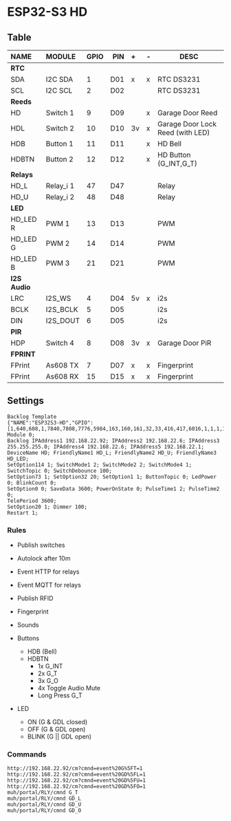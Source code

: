 # ESP32-S3 HD

## Table

| NAME          | MODULE    | GPIO | PIN | +   | -   | DESC                             |
| :------------ | :-------- | :--- | --: | :-- | --- | -------------------------------- |
| **RTC**       |           |      |     |     |     |                                  |
| SDA           | I2C SDA   | 1    | D01 | x   | x   | RTC DS3231                       |
| SCL           | I2C SCL   | 2    | D02 |     |     | RTC DS3231                       |
| **Reeds**     |           |      |     |     |     |                                  |
| HD            | Switch 1  | 9    | D09 |     | x   | Garage Door Reed                 |
| HDL           | Switch 2  | 10   | D10 | 3v  | x   | Garage Door Lock Reed (with LED) |
| HDB           | Button 1  | 11   | D11 |     | x   | HD Bell                          |
| HDBTN         | Button 2  | 12   | D12 |     | x   | HD Button (G_INT,G_T)            |
| **Relays**    |           |      |     |     |     |                                  |
| HD_L          | Relay_i 1 | 47   | D47 |     |     | Relay                            |
| HD_U          | Relay_i 2 | 48   | D48 |     |     | Relay                            |
| **LED**       |           |      |     |     |     |                                  |
| HD_LED R      | PWM 1     | 13   | D13 |     |     | PWM                              |
| HD_LED G      | PWM 2     | 14   | D14 |     |     | PWM                              |
| HD_LED B      | PWM 3     | 21   | D21 |     |     | PWM                              |
| **I2S Audio** |           |      |     |     |     |                                  |
| LRC           | I2S_WS    | 4    | D04 | 5v  | x   | i2s                              |
| BCLK          | I2S_BCLK  | 5    | D05 |     |     | i2s                              |
| DIN           | I2S_DOUT  | 6    | D05 |     |     | i2s                              |
| **PIR**       |           |      |     |     |     |                                  |
| HDP           | Switch 4  | 8    | D08 | 3v  | x   | Garage Door PiR                  |
| **FPRINT**    |           |      |     |     |     |                                  |
| FPrint        | As608 TX  | 7    | D07 | x   | x   | Fingerprint                      |
| FPrint        | As608 RX  | 15   | D15 | x   | x   | Fingerprint                      |

## Settings

```
Backlog Template
{"NAME":"ESP32S3-HD","GPIO":[1,640,608,1,7840,7808,7776,5984,163,160,161,32,33,416,417,6016,1,1,1,1,1,418,0,0,0,0,0,1,1,1,1,1,1,1,1,1,256,257],"FLAG":0,"BASE":1};
Module 0;
Backlog IPAddress1 192.168.22.92; IPAddress2 192.168.22.6; IPAddress3 255.255.255.0; IPAddress4 192.168.22.6; IPAddress5 192.168.22.1;
DeviceName HD; FriendlyName1 HD_L; FriendlyName2 HD_U; FriendlyName3 HD_LED;
SetOption114 1; SwitchMode1 2; SwitchMode2 2; SwitchMode4 1; SwitchTopic 0; SwitchDebounce 100;
SetOption73 1; SetOption32 20; SetOption1 1; ButtonTopic 0; LedPower 0; BlinkCount 0;
SetOption0 0; SaveData 3600; PowerOnState 0; PulseTime1 2; PulseTime2 0;
TelePeriod 3600;
SetOption20 1; Dimmer 100;
Restart 1;
```

### Rules

- Publish switches
- Autolock after 10m
- Event HTTP for relays
- Event MQTT for relays
- Publish RFID
- Fingerprint
- Sounds

- Buttons
  - HDB (Bell)
  - HDBTN
    - 1x G_INT
    - 2x G_T
    - 3x G_O
    - 4x Toggle Audio Mute
    - Long Press G_T
- LED
  - ON (G & GDL closed)
  - OFF (G & GDL open)
  - BLINK (G || GDL open)

### Commands

```
http://192.168.22.92/cm?cmnd=event%20G%5FT=1
http://192.168.22.92/cm?cmnd=event%20GD%5FL=1
http://192.168.22.92/cm?cmnd=event%20GD%5FU=1
http://192.168.22.92/cm?cmnd=event%20GD%5FO=1
muh/portal/RLY/cmnd G_T
muh/portal/RLY/cmnd GD_L
muh/portal/RLY/cmnd GD_U
muh/portal/RLY/cmnd GD_O
```
